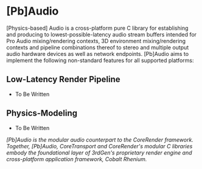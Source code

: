 # [Pb]Audio

[Physics-based] Audio is a cross-platform pure C library for establishing and producing to lowest-possible-latency audio stream buffers intended for Pro Audio mixing/rendering contexts, 3D environment mixing/rendering contexts and pipeline combinations thereof to stereo and multiple output audio hardware devices as well as network endpoints.  [Pb]Audio aims to implement the following non-standard features for all supported platforms:

## Low-Latency Render Pipeline

* To Be Written

## Physics-Modeling

* To Be Written

*[Pb]Audio is the modular audio counterpart to the CoreRender framework.  Together, [Pb]Audio, CoreTransport and CoreRender's modular C libraries embody the foundational layer of 3rdGen's proprietary render engine and cross-platform application framework, Cobalt Rhenium.* 


